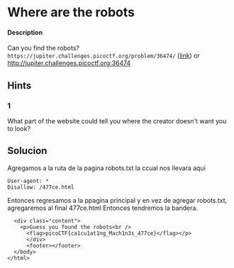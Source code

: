 # Where are the robots

#### Description
Can you find the robots? `https://jupiter.challenges.picoctf.org/problem/36474/` ([link](https://jupiter.challenges.picoctf.org/problem/36474/)) or http://jupiter.challenges.picoctf.org:36474

## Hints
### 1
What part of the website could tell you where the creator doesn't want you to look?

## Solucion

Agregamos a la ruta de la pagina robots.txt la ccual nos llevara aqui 

```
User-agent: *
Disallow: /477ce.html
```

Entonces regresamos a la ppagina principal y en vez de agregar robots.txt, agregaremos al final 477ce.html
Entonces tendremos la bandera.
```
  <div class="content">
	<p>Guess you found the robots<br />
	  <flag>picoCTF{ca1cu1at1ng_Mach1n3s_477ce}</flag></p>
      </div>
      <footer></footer>
  </body>
</html>
```

